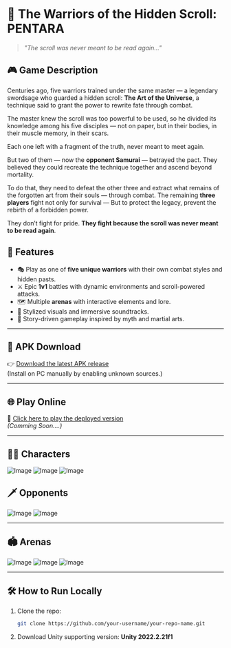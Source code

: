 # 🥷 The Warriors of the Hidden Scroll: PENTARA

> _"The scroll was never meant to be read again..."_

## 🎮 Game Description

Centuries ago, five warriors trained under the same master — a legendary swordsage who guarded 
a hidden scroll: **The Art of the Universe**, a technique said to grant the power to rewrite fate through combat.

The master knew the scroll was too powerful to be used, so he divided its knowledge among 
his five disciples — not on paper, but in their bodies, in their muscle memory, in their scars. 

Each one left with a fragment of the truth, never meant to meet again.

But two of them — now the **opponent Samurai** — betrayed the pact. They believed they could 
recreate the technique together and ascend beyond mortality. 

To do that, they need to defeat the other three and extract what remains of the forgotten art from their souls — through combat.
The remaining **three players** fight not only for survival — But to protect the legacy,
prevent the rebirth of a forbidden power.

They don’t fight for pride.
**They fight because the scroll was never meant to be read again**.


## 🧩 Features

- 🎭 Play as one of **five unique warriors** with their own combat styles and hidden pasts.
- ⚔️ Epic **1v1** battles with dynamic environments and scroll-powered attacks.
- 🗺️ Multiple **arenas** with interactive elements and lore.
- 🎨 Stylized visuals and immersive soundtracks.
- 📜 Story-driven gameplay inspired by myth and martial arts.

---

## 📱 APK Download

👉 [Download the latest APK release](https://github.com/Mahak0747/Pentara/releases/tag/test-build)  
(Install on PC manually by enabling unknown sources.)

---

## 🌐 Play Online

🚀 [Click here to play the deployed version]()  
*(Comming Soon....)*

---

## 🧍‍♂️ Characters

![Image](https://github.com/user-attachments/assets/c77f9319-97c0-417e-b482-10c0dc53ce4b)  ![Image](https://github.com/user-attachments/assets/fb4817d8-fadc-4492-8fb4-e65abab25ffd)  ![Image](https://github.com/user-attachments/assets/ac78866c-bd51-46de-9be2-cdb678263c72)

## 🗡️ Opponents

![Image](https://github.com/user-attachments/assets/88dfe503-cdc7-49f4-8c34-b176ec527431)  ![Image](https://github.com/user-attachments/assets/ce011ec2-8ffd-4a1e-be00-a3d9f106b0b8)

---

## 🏟️ Arenas

![Image](https://github.com/user-attachments/assets/3bc8061c-a909-4582-9b9e-75b3d87ed0cb)  ![Image](https://github.com/user-attachments/assets/e3e1d239-1014-41df-8ebd-d5d20ab6c1dc)  ![Image](https://github.com/user-attachments/assets/de8e86bd-b144-45a8-9b90-5d6669c8c56c)

---

## 🛠️ How to Run Locally

1. Clone the repo:
   ```bash
   git clone https://github.com/your-username/your-repo-name.git
2. Download Unity supporting version: **Unity 2022.2.21f1**
